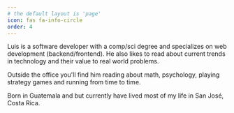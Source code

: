 ```yaml
---
# the default layout is 'page'
icon: fas fa-info-circle
order: 4
---
```


Luis is a software developer with a comp/sci degree and specializes on web development (backend/frontend). He also likes to read about current trends in technology and their value to real world problems.

Outside the office you'll find him reading about math, psychology, playing strategy games and running from time to time.

Born in Guatemala and but currently have lived most of my life in San José, Costa Rica.
